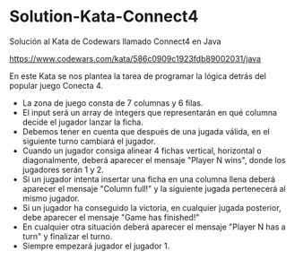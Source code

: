 # Solution-Kata-Connect4

Solución al Kata de Codewars llamado Connect4 en Java

https://www.codewars.com/kata/586c0909c1923fdb89002031/java

En este Kata se nos plantea la tarea de programar la lógica detrás del popular juego Conecta 4.

* La zona de juego consta de 7 columnas y 6 filas.
* El input será un array de integers que representarán en qué columna decide el jugador lanzar la ficha.
* Debemos tener en cuenta que después de una jugada válida, en el siguiente turno cambiará el jugador.
* Cuando un jugador consiga alinear 4 fichas vertical, horizontal o diagonalmente, deberá aparecer el mensaje "Player N wins", donde los jugadores serán 1 y 2.
* Si un jugador intenta insertar una ficha en una columna llena deberá aparecer el mensaje "Column full!" y la siguiente jugada pertenecerá al mismo jugador.
* Si un jugador ha conseguido la victoria, en cualquier jugada posterior, debe aparecer el mensaje "Game has finished!"
* En cualquier otra situación deberá aparecer el mensaje "Player N has a turn" y finalizar el turno.
* Siempre empezará jugador el jugador 1.
